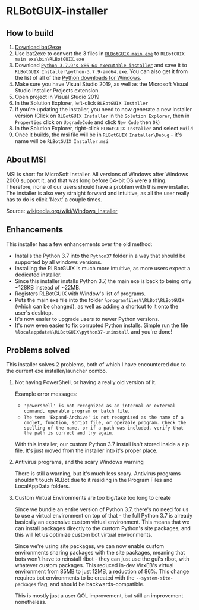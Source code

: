 # RLBotGUIX-installer

## How to build

1. [Download bat2exe](https://bat2exe.net/)
2. Use bat2exe to convert the 3 files in [`RLBotGUIX main exe`](https://github.com/VirxEC/RLBotGUIX-installer/tree/master/RLBotGUIX%20main%20exe) to `RLBotGUIX main exe\bin\RLBotGUIX.exe`
3. Download [`Python 3.7.9's x86-64 executable installer`](https://www.python.org/ftp/python/3.7.9/python-3.7.9-amd64.exe) and save it to `RLBotGUIX Installer\python-3.7.9-amd64.exe`. You can also get it from the list of all of the [Python downloads for Windows](`https://www.python.org/downloads/windows/`).
4. Make sure you have Visual Studio 2019, as well as the Microsoft Visual Studio Installer Projects extension.
5. Open project in Visual Studio 2019
6. In the Solution Explorer, left-click `RLBotGUIX Installer`
7. If you're updating the installer, you need to now generate a new installer version (Click on `RLBotGUIX Installer` in the `Solution Explorer`, then in `Properties` click on `UpgradeCode` and click `New Code` then `Ok`)
8. In the Solution Explorer, right-click `RLBotGUIX Installer` and select `Build`
9. Once it builds, the msi file will be in `RLBotGUIX Installer\Debug` - it's name will be `RLBotGUIX Installer.msi`

## About MSI

MSI is short for MicroSoft Installer. All versions of Windows after Windows 2000 support it, and that was long before 64-bit OS were a thing. Therefore, none of our users should have a problem with this new installer. The installer is also very straight forward and intuitive, as all the user really has to do is click 'Next' a couple times.

Source: [wikipedia.org/wiki/Windows_Installer](https://en.wikipedia.org/wiki/Windows_Installer)

## Enhancements

This installer has a few enhancements over the old method:

+ Installs the Python 3.7 into the `Python37` folder in a way that should be supported by all windows versions.
+ Installing the RLBotGUIX is much more intuitive, as more users expect a dedicated installer.
+ Since this installer installs Python 3.7, the main exe is back to being only ~128KB instead of ~22MB.
+ Registers RLBotGUIX with Window's list of programs.
+ Puts the main exe file into the folder `%programfiles%\RLBot\RLBotGUIX` (which can be changed), as well as adding a shortcut to it onto the user's desktop.
+ It's now easier to upgrade users to newer Python versions.
+ It's now even easier to fix corrupted Python installs. Simple run the file `%localappdata%\RLBotGUIX\python37-uninstall` and you're done!

## Problems solved

This installer solves 2 problems, both of which I have encountered due to the current exe installer/launcher combo.

1. Not having PowerShell, or having a really old version of it.

   Example error messages:

   + `'powershell' is not recognized as an internal or external command, operable program or batch file.`
   + `The term 'Expand-Archive' is not recognized as the name of a cmdlet, function, script file, or operable program. Check the spelling of the name, or if a path was included, verify that the path is correct and try again.`

   With this installer, our custom Python 3.7 install isn't stored inside a zip file. It's just moved from the installer into it's proper place.

2. Antivirus programs, and the scary Windows warning

   There is still a warning, but it's much less scary. Antivirus programs shouldn't touch RLBot due to it residing in the Program Files and LocalAppData folders.

3. Custom Virtual Environments are too big/take too long to create

    Since we bundle an entire version of Python 3.7, there's no need for us to use a virtual environment on top of that - the full Python 3.7 is already basically an expensive custom virtual environment. This means that we can install packages directly to the custom Python's site packages, and this will let us optimize custom bot virtual environments.

    Since we're using site packages, we can now enable custom environments sharing packages with the site packages, meaning that bots won't have to reinstall rlbot - they can just use the gui's rlbot, with whatever custom packages. This reduced in-dev VirxEB's virtual environment from 85MB to just 12MB, a reduction of 86%. This change requires bot environments to be created with the `--system-site-packages` flag, and should be backwards-compatible.

    This is mostly just a user QOL improvement, but still an improvement nonetheless.
